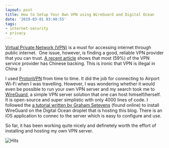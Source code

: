 ```yaml
---
layout: post
title: How to Setup Your Own VPN using WireGuard and Digital Ocean
date: '2019-03-01 03:40:55'
tags:
- internet-security
- privacy
---
```


[Virtual Private Network (VPN)](https://en.wikipedia.org/wiki/Virtual_private_network) is a must for accessing internet through public internet. &nbsp;One issue, however, is finding a good, reliable VPN provider that you can trust. [A recent article](https://hackernoon.com/whos-really-behind-the-world-s-most-popular-free-vpns-d74bafc82178) shows that most (59%) of the VPN service provider has Chinese backing. This is ironic that VPN is illegal in China :)

I used [ProtonVPN](https://protonvpn.com/) from time to time. It did the job for connecting to Airport Wi-Fi when I was travelling. However, I was wondering whether it would even be possible to run your own VPN server and my search took me to [WireGuard](https://www.wireguard.com/), a simple VPN server solution that one can host himself/herself. It is open-source and super simplistic with only 4000 lines of code. I followed the [a tutorial written by Graham Setevens](https://grh.am/2018/wireguard-setup-guide-for-ios/) (found online) to install WireGuard on the Digital Ocean droplet that is hosting this blog. There is an iOS application to connec to the server which is easy to configure and use.

So far, it has been working quite nicely and definetely worth the effort of installing and hosting my own VPN server.


<img src="https://hitcounter.pythonanywhere.com/count/tag.svg" alt="Hits">
